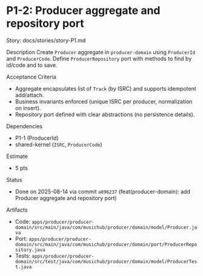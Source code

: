# P1-2: Producer aggregate and repository port

Story: docs/stories/story-P1.md

Description
Create `Producer` aggregate in `producer-domain` using `ProducerId` and `ProducerCode`. Define `ProducerRepository` port with methods to find by id/code and to save.

Acceptance Criteria
- Aggregate encapsulates list of `Track` (by ISRC) and supports idempotent add/attach.
- Business invariants enforced (unique ISRC per producer, normalization on insert).
- Repository port defined with clear abstractions (no persistence details).

Dependencies
- P1-1 (ProducerId)
- shared-kernel (`ISRC`, `ProducerCode`)

Estimate
- 5 pts

Status
- Done on 2025-08-14 via commit `a896237` (feat(producer-domain): add Producer aggregate and repository port)

Artifacts
- Code: `apps/producer/producer-domain/src/main/java/com/musichub/producer/domain/model/Producer.java`
- Port: `apps/producer/producer-domain/src/main/java/com/musichub/producer/domain/port/ProducerRepository.java`
- Tests: `apps/producer/producer-domain/src/test/java/com/musichub/producer/domain/model/ProducerTest.java`
